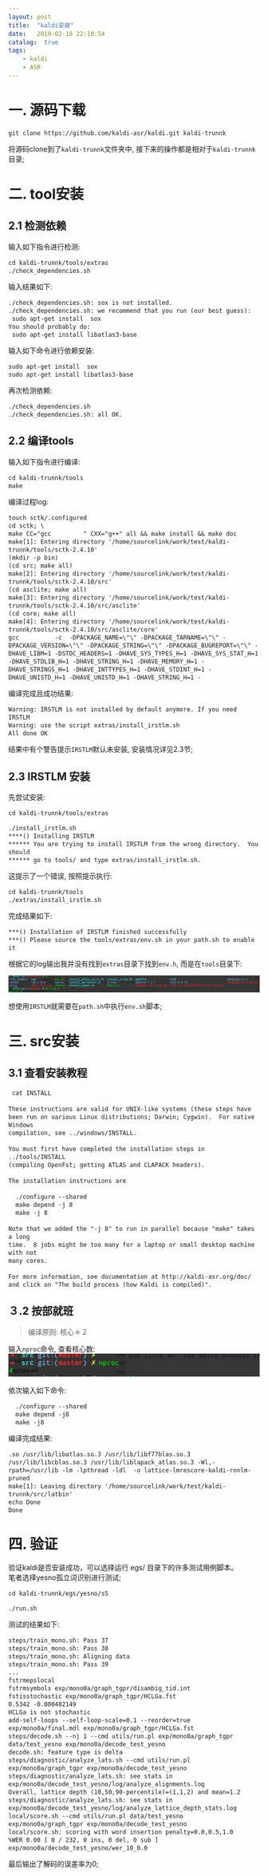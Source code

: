 ```yaml
---
layout: post
title:  "kaldi安装"
date:   2019-02-18 22:10:54
catalog:  true
tags:
    - kaldi
    - ASR
---
```


# 一. 源码下载

```
git clone https://github.com/kaldi-asr/kaldi.git kaldi-trunnk
```

将源码clone到了`kaldi-trunnk`文件夹中, 接下来的操作都是相对于`kaldi-trunnk`目录;  

# 二. tool安装


## 2.1 检测依赖  

输入如下指令进行检测:  

```
cd kaldi-trunnk/tools/extras
./check_dependencies.sh
```

输入结果如下:  

```
./check_dependencies.sh: sox is not installed.
./check_dependencies.sh: we recommend that you run (our best guess):
 sudo apt-get install  sox
You should probably do: 
 sudo apt-get install libatlas3-base
```

输入如下命令进行依赖安装:  

```
sudo apt-get install  sox
sudo apt-get install libatlas3-base
```


再次检测依赖:  

```
./check_dependencies.sh
./check_dependencies.sh: all OK.
```


## 2.2 编译tools

输入如下指令进行编译:  

```
cd kaldi-trunnk/tools
make
```

编译过程log:   

```
touch sctk/.configured
cd sctk; \
make CC="gcc         " CXX="g++" all && make install && make doc
make[1]: Entering directory '/home/sourcelink/work/test/kaldi-trunnk/tools/sctk-2.4.10'
(mkdir -p bin)
(cd src; make all)
make[2]: Entering directory '/home/sourcelink/work/test/kaldi-trunnk/tools/sctk-2.4.10/src'
(cd asclite; make all)
make[3]: Entering directory '/home/sourcelink/work/test/kaldi-trunnk/tools/sctk-2.4.10/src/asclite'
(cd core; make all)
make[4]: Entering directory '/home/sourcelink/work/test/kaldi-trunnk/tools/sctk-2.4.10/src/asclite/core'
gcc          -c  -DPACKAGE_NAME=\"\" -DPACKAGE_TARNAME=\"\" -DPACKAGE_VERSION=\"\" -DPACKAGE_STRING=\"\" -DPACKAGE_BUGREPORT=\"\" -DHAVE_LIBM=1 -DSTDC_HEADERS=1 -DHAVE_SYS_TYPES_H=1 -DHAVE_SYS_STAT_H=1 -DHAVE_STDLIB_H=1 -DHAVE_STRING_H=1 -DHAVE_MEMORY_H=1 -DHAVE_STRINGS_H=1 -DHAVE_INTTYPES_H=1 -DHAVE_STDINT_H=1 -DHAVE_UNISTD_H=1 -DHAVE_UNISTD_H=1 -DHAVE_STRING_H=1 -
```

编译完成且成功结果:  

```
Warning: IRSTLM is not installed by default anymore. If you need IRSTLM
Warning: use the script extras/install_irstlm.sh
All done OK
```

结果中有个警告提示`IRSTLM`默认未安装, 安装情况详见2.3节;  

## 2.3 IRSTLM 安装

先尝试安装:  

```
cd kaldi-trunnk/tools/extras
```

```
./install_irstlm.sh 
****() Installing IRSTLM
****** You are trying to install IRSTLM from the wrong directory.  You should
****** go to tools/ and type extras/install_irstlm.sh.
```

这提示了一个错误, 按照提示执行: 

```
cd kaldi-trunnk/tools
./extras/install_irstlm.sh
```

完成结果如下:  

```
***() Installation of IRSTLM finished successfully
***() Please source the tools/extras/env.sh in your path.sh to enable it
```

根据它的log输出我并没有找到`extras`目录下找到`env.h`, 而是在`tools`目录下:  

![ENV.SH](/images/ASR/kaldiInstall/path_env.sh.png)

想使用`IRSTLM`就需要在`path.sh`中执行`env.sh`脚本;  


# 三. src安装


## 3.1 查看安装教程

```
 cat INSTALL 

These instructions are valid for UNIX-like systems (these steps have
been run on various Linux distributions; Darwin; Cygwin).  For native Windows
compilation, see ../windows/INSTALL.

You must first have completed the installation steps in ../tools/INSTALL
(compiling OpenFst; getting ATLAS and CLAPACK headers).

The installation instructions are

  ./configure --shared
  make depend -j 8
  make -j 8

Note that we added the "-j 8" to run in parallel because "make" takes a long
time.  8 jobs might be too many for a laptop or small desktop machine with not
many cores.

For more information, see documentation at http://kaldi-asr.org/doc/
and click on "The build process (how Kaldi is compiled)".

```

## ３.2 按部就班

> 编译原则: 核心＊２

输入`nproc`命令, 查看核心数:  
![nproc](/images/ASR/kaldiInstall/nproc.png)

依次输入如下命令:  

```
  ./configure --shared
  make depend -j8
  make -j8
```

编译完成结果:  

```
.so /usr/lib/libatlas.so.3 /usr/lib/libf77blas.so.3 /usr/lib/libcblas.so.3 /usr/lib/liblapack_atlas.so.3 -Wl,-rpath=/usr/lib -lm -lpthread -ldl  -o lattice-lmrescore-kaldi-rnnlm-pruned
make[1]: Leaving directory '/home/sourcelink/work/test/kaldi-trunnk/src/latbin'
echo Done
Done
```


# 四. 验证

验证kaldi是否安装成功，可以选择运行 egs/ 目录下的许多测试用例脚本。  
笔者选择yesno孤立词识别进行测试;  

```
cd kaldi-trunnk/egs/yesno/s5
```

```
./run.sh
```

测试的结果如下:  

```
steps/train_mono.sh: Pass 37
steps/train_mono.sh: Pass 38
steps/train_mono.sh: Aligning data
steps/train_mono.sh: Pass 39
...
fstrmepslocal 
fstrmsymbols exp/mono0a/graph_tgpr/disambig_tid.int 
fstisstochastic exp/mono0a/graph_tgpr/HCLGa.fst 
0.5342 -0.000482149
HCLGa is not stochastic
add-self-loops --self-loop-scale=0.1 --reorder=true exp/mono0a/final.mdl exp/mono0a/graph_tgpr/HCLGa.fst 
steps/decode.sh --nj 1 --cmd utils/run.pl exp/mono0a/graph_tgpr data/test_yesno exp/mono0a/decode_test_yesno
decode.sh: feature type is delta
steps/diagnostic/analyze_lats.sh --cmd utils/run.pl exp/mono0a/graph_tgpr exp/mono0a/decode_test_yesno
steps/diagnostic/analyze_lats.sh: see stats in exp/mono0a/decode_test_yesno/log/analyze_alignments.log
Overall, lattice depth (10,50,90-percentile)=(1,1,2) and mean=1.2
steps/diagnostic/analyze_lats.sh: see stats in exp/mono0a/decode_test_yesno/log/analyze_lattice_depth_stats.log
local/score.sh --cmd utils/run.pl data/test_yesno exp/mono0a/graph_tgpr exp/mono0a/decode_test_yesno
local/score.sh: scoring with word insertion penalty=0.0,0.5,1.0
%WER 0.00 [ 0 / 232, 0 ins, 0 del, 0 sub ] exp/mono0a/decode_test_yesno/wer_10_0.0
```

最后输出了解码的误差率为0;  
